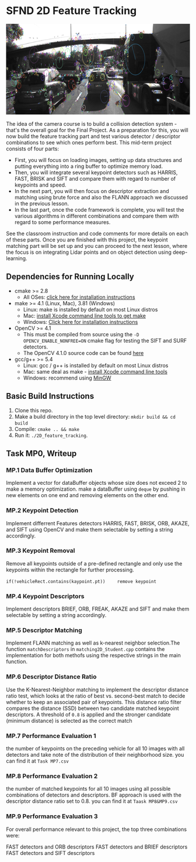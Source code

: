# SFND 2D Feature Tracking

<img src="images/keypoints.png" width="820" height="248" />

The idea of the camera course is to build a collision detection system - that's the overall goal for the Final Project. As a preparation for this, you will now build the feature tracking part and test various detector / descriptor combinations to see which ones perform best. This mid-term project consists of four parts:

* First, you will focus on loading images, setting up data structures and putting everything into a ring buffer to optimize memory load. 
* Then, you will integrate several keypoint detectors such as HARRIS, FAST, BRISK and SIFT and compare them with regard to number of keypoints and speed. 
* In the next part, you will then focus on descriptor extraction and matching using brute force and also the FLANN approach we discussed in the previous lesson. 
* In the last part, once the code framework is complete, you will test the various algorithms in different combinations and compare them with regard to some performance measures. 

See the classroom instruction and code comments for more details on each of these parts. Once you are finished with this project, the keypoint matching part will be set up and you can proceed to the next lesson, where the focus is on integrating Lidar points and on object detection using deep-learning. 

## Dependencies for Running Locally
* cmake >= 2.8
  * All OSes: [click here for installation instructions](https://cmake.org/install/)
* make >= 4.1 (Linux, Mac), 3.81 (Windows)
  * Linux: make is installed by default on most Linux distros
  * Mac: [install Xcode command line tools to get make](https://developer.apple.com/xcode/features/)
  * Windows: [Click here for installation instructions](http://gnuwin32.sourceforge.net/packages/make.htm)
* OpenCV >= 4.1
  * This must be compiled from source using the `-D OPENCV_ENABLE_NONFREE=ON` cmake flag for testing the SIFT and SURF detectors.
  * The OpenCV 4.1.0 source code can be found [here](https://github.com/opencv/opencv/tree/4.1.0)
* gcc/g++ >= 5.4
  * Linux: gcc / g++ is installed by default on most Linux distros
  * Mac: same deal as make - [install Xcode command line tools](https://developer.apple.com/xcode/features/)
  * Windows: recommend using [MinGW](http://www.mingw.org/)

## Basic Build Instructions

1. Clone this repo.
2. Make a build directory in the top level directory: `mkdir build && cd build`
3. Compile: `cmake .. && make`
4. Run it: `./2D_feature_tracking`.

## Task MP0, Writeup

### MP.1 Data Buffer Optimization

Implement a vector for dataBuffer objects whose size does not exceed 2 to make a memory optimization. make a dataBuffer using `deque` by pushing in new elements on one end and removing elements on the other end.

### MP.2 Keypoint Detection

Implement differrent Features detectors HARRIS, FAST, BRISK, ORB, AKAZE, and SIFT using OpenCV and make them selectable by setting a string accordingly.

### MP.3 Keypoint Removal

Remove all keypoints outside of a pre-defined rectangle and only use the keypoints within the rectangle for further processing.

`if(!vehicleRect.contains(kaypoint.pt))`
`    remove keypoint`

### MP.4 Keypoint Descriptors

Implement descriptors BRIEF, ORB, FREAK, AKAZE and SIFT and make them selectable by setting a string accordingly.

### MP.5 Descriptor Matching

Implement FLANN matching as well as k-nearest neighbor selection.The function `matchDescriptors` in `matching2D_Student.cpp` contains the implementation for both methofs using the respective strings in the main function.

### MP.6 Descriptor Distance Ratio

Use the K-Nearest-Neighbor matching to implement the descriptor distance ratio test, which looks at the ratio of best vs. second-best match to decide whether to keep an associated pair of keypoints.
This distance ratio filter compares the distance (SSD) between two candidate matched keypoint descriptors. A threshold of `0.8` is applied and the stronger candidate (minimum distance) is selected as the correct match

### MP.7 Performance Evaluation 1

the number of keypoints on the preceding vehicle for all 10 images with all detectors and take note of the distribution of their neighborhood size. you can find it at `Task MP7.csv`

### MP.8 Performance Evaluation 2

 the number of matched keypoints for all 10 images using all possible combinations of detectors and descriptors. BF approach is used with the descriptor distance ratio set to 0.8. you can find it at `Taask MP8&MP9.csv`

### MP.9 Performance Evaluation 3

For overall performance relevant to this project, the top three combinations were:

FAST detectors and ORB descriptors
FAST detectors and BRIEF descriptors
FAST detectors and SIFT descriptors
